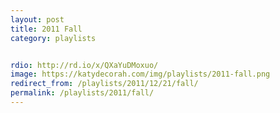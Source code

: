 ```yaml
---
layout: post
title: 2011 Fall
category: playlists


rdio: http://rd.io/x/QXaYuDMoxuo/
image: https://katydecorah.com/img/playlists/2011-fall.png
redirect_from: /playlists/2011/12/21/fall/
permalink: /playlists/2011/fall/
---
```


